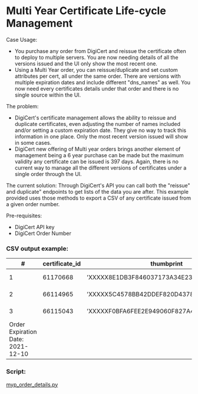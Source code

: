 # Multi Year Certificate Life-cycle Management

Case Usage:
* You purchase any order from DigiCert and reissue the certificate often to deploy to multiple servers. You are now needing details of all the versions issued and the UI only show the most recent one. 
* Using a Multi Year order, you can reissue/duplicate and set custom attributes per cert, all under the same order. There are versions with multiple expiration dates and include different "dns_names" as well. You now need every certificates details under that order and there is no single source within the UI. 

The problem:
* DigiCert's certificate management allows the ability to reissue and duplicate certificates, even adjusting the number of names included and/or setting a custom expiration date. They give no way to track this information in one place. Only the most recent version issued will show in some cases. 
* DigiCert new offering of Multi year orders brings another element of management being a 6 year purchase can be made but the maximum validity any certificate can be issued is 397 days. Again, there is no current way to manage all the different versions of certificates under a single order through the UI. 

The current solution:
Through DigiCert's API you can call both the "reissue" and duplicate" endpoints to get lists of the data you are after. This example provided uses those methods to export a CSV of any certificate issued from a given order number. 

Pre-requisites:
* DigiCert API key
* DigiCert Order Number


### CSV  output example:

| \#                                  | certificate\_id | thumbprint                                  | serial\_number                      | common\_name       | dns\_names                                   | status      | valid\_till     | days\_left | type         |
|-------------------------------------|-----------------|---------------------------------------------|-------------------------------------|--------------------|----------------------------------------------|-------------|-----------------|------------|--------------|
| 1                                   | 61170668        |  'XXXXX8E1DB3F846037173A34E232C9XXXXXXXXXX' |  'XXXXX383EAB199955DB2EAXXXXXXXXXX' |  'domain\.com' |  "'domain\.com'  'www\.domain\.com'" |  'issued'   |  '2021\-10\-23' | 384        |  'reissue'   |
| 2                                   | 66114965        |  'XXXXX5C4578BB42DDEF820D4378FE0XXXXXXXXXX' |  'XXXXX2ACF5FCFE144E2725XXXXXXXXXX' |  'domain\.com' |  "'domain\.com'  'www\.domain\.com'" |  'issued'   |  '2021\-11\-02' | 394        |  'reissue'   |
| 3                                   | 66115043        |  'XXXXXF0BFA6FEE2E949060F827A44BXXXXXXXXXX' |  'XXXXX8B8CE07828558254XXXXXXXXXX' |  'domain\.com' |  "'domain\.com'  'www\.domain\.com'" |  'approved' |  '2021\-11\-01' | 393        |  'duplicate' |
| Order Expiration Date: 2021\-12\-10 |                 |                                             |                                     |                    |                                              |             |                 |            |              |

### Script:

[myp_order_details.py](https://github.com/remorseville/digicert_mutli_year_script/blob/main/myp_order_details.py)
